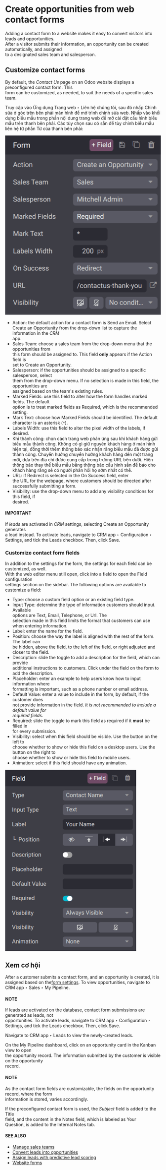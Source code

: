 # Create opportunities from web contact forms

Adding a contact form to a website makes it easy to convert visitors into leads and opportunities.\
After a visitor submits their information, an opportunity can be created automatically, and assigned\
to a designated sales team and salesperson.

## Customize contact forms

By default, the _Contact Us_ page on an Odoo website displays a preconfigured contact form. This\
form can be customized, as needed, to suit the needs of a specific sales team.

Truy cập vào Ứng dụng Trang web ‣ Liên hệ chúng tôi, sau đó nhấp Chỉnh sửa ở góc trên bên phải màn hình để mở trình chỉnh sửa web. Nhấp vào khối dựng biểu mẫu trong phần nội dung trang web để mở cài đặt cấu hình biểu mẫu trên thanh bên phải. Các tùy chọn sau có sẵn để tùy chỉnh biểu mẫu liên hệ từ phần Từ của thanh bên phải:

![The form configuration settings on an Odoo website.](../../../../_images/form-customization.png)

* Action: the default action for a contact form is Send an Email. Select\
  Create an Opportunity from the drop-down list to capture the information in the _CRM_\
  app.
* Sales Team: choose a sales team from the drop-down menu that the opportunities from\
  this form should be assigned to. This field **only** appears if the Action field is\
  set to Create an Opportunity.
* Salesperson: if the opportunities should be assigned to a specific salesperson, select\
  them from the drop-down menu. If no selection is made in this field, the opportunities are\
  assigned based on the team's existing rules.
* Marked Fields: use this field to alter how the form handles marked fields. The default\
  option is to treat marked fields as Required, which is the recommended setting.
* Mark Text: choose how Marked Fields should be identified. The default\
  character is an asterisk (`*`).
* Labels Width: use this field to alter the pixel width of the labels, if desired.
* Khi thành công: chọn cách trang web phản ứng sau khi khách hàng gửi biểu mẫu thành công. Không có gì giữ nguyên khách hàng ở màn hình hiện tại, đồng thời thêm thông báo xác nhận rằng biểu mẫu đã được gửi thành công. Chuyển hướng chuyển hướng khách hàng đến một trang mới, dựa trên địa chỉ được cung cấp trong trường URL bên dưới. Hiện thông báo thay thế biểu mẫu bằng thông báo cấu hình sẵn để báo cho khách hàng rằng sẽ có người phản hồi họ sớm nhất có thể.
* URL: if Redirect is selected in the On Success field, enter\
  the URL for the webpage, where customers should be directed after successfully submitting a form.
* Visibility: use the drop-down menu to add any visibility conditions for this field, if\
  desired.

#### IMPORTANT

If _leads_ are activated in _CRM_ settings, selecting Create an Opportunity generates\
a lead instead. To activate leads, navigate to CRM app ‣ Configuration ‣\
Settings, and tick the Leads checkbox. Then, click Save.

### Customize contact form fields

In addition to the settings for the form, the settings for each field can be customized, as well.\
With the web editor menu still open, click into a field to open the Field configuration\
settings section on the sidebar. The following options are available to customize a field:

* Type: choose a custom field option or an existing field type.
* Input Type: determine the type of information customers should input. Available\
  options are Text, Email, Telephone, or Url. The\
  selection made in this field limits the format that customers can use when entering information.
* Label: enter the name for the field.
* Position: choose the way the label is aligned with the rest of the form. The label can\
  be hidden, above the field, to the left of the field, or right adjusted and closer to the field.
* Description: slide the toggle to add a description for the field, which can provide\
  additional instructions to customers. Click under the field on the form to add the description.
* Placeholder: enter an example to help users know how to input information where\
  formatting is important, such as a phone number or email address.
* Default Value: enter a value to include in the form, by default, if the customer does\
  not provide information in the field. _It is not recommended to include a default value for_\
  _required fields_.
* Required: slide the toggle to mark this field as required if it **must** be filled in\
  for every submission.
* Visibility: select when this field should be visible. Use the button on the left to\
  choose whether to show or hide this field on a desktop users. Use the button on the right to\
  choose whether to show or hide this field to mobile users.
* Animation: select if this field should have any animation.

![The field configuration settings on an Odoo website.](../../../../_images/field-customization.png)

## Xem cơ hội

After a customer submits a contact form, and an opportunity is created, it is assigned based on the[form settings](opportunities_form.md#crm-customize-contact-form). To view opportunities, navigate to\
CRM app ‣ Sales ‣ My Pipeline.

#### NOTE

If leads are activated on the database, contact form submissions are generated as leads, not\
opportunities. To activate leads, navigate to CRM app ‣ Configuration ‣\
Settings, and tick the Leads checkbox. Then, click Save.

Navigate to CRM app ‣ Leads to view the newly-created leads.

On the My Pipeline dashboard, click on an opportunity card in the Kanban view to open\
the opportunity record. The information submitted by the customer is visible on the opportunity\
record.

#### NOTE

As the contact form fields are customizable, the fields on the opportunity record, where the form\
information is stored, varies accordingly.

If the preconfigured contact form is used, the _Subject_ field is added to the Title\
field, and the content in the Notes field, which is labeled as Your\
Question, is added to the Internal Notes tab.

#### SEE ALSO

* [Manage sales teams](../pipeline/manage_sales_teams.md)
* [Convert leads into opportunities](convert.md)
* [Assign leads with predictive lead scoring](../track_leads/lead_scoring.md)
* [Website forms](../../../websites/website/web_design/building_blocks/dynamic_content.md#website-dynamic-content-form)
